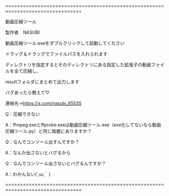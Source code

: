 ================================================================================

動画圧縮ツール


製作者　NASUBI



動画圧縮ツール.exeをダブルクリックして起動してください


ドラッグ＆ドラッグでファイルパスを入れられます


ディレクトリを指定するとそのディレクトリにある指定した拡張子の動画ファイルを全て圧縮し、

resultフォルダにまとめて出力します



バグあったら教えて♡

連絡先→https://x.com/nasubi_65535



Q：圧縮できない

A：ffmpeg.exeとffprobe.exeは動画圧縮ツール.exe（exe化してないなら動画圧縮ツール.py）と同じ階層にありますか？


Q：なんでコンソール出すんですか？

A：なんか出さないとバグるから


Q：なんでコンソール出さないとバグるんですか？

A：わかんない(´;ω;｀)

================================================================================
